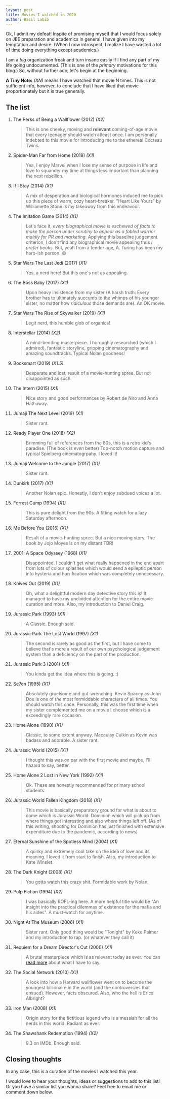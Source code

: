 ```yaml
---
layout: post
title: Movies I watched in 2020
author: Basil Labib
---
```


Ok, I admit my defeat! Inspite of promising myself that I would focus solely on JEE preparation and academics in general, I have given into my temptation and desire. (When I now introspect, I realize I have wasted a lot of time doing everything except academics.)   

I am a _big_ organization freak and turn insane easily if I find any part of my life going undocumented. (This is one of the _primary_ motivations for this blog.) So, without further ado, let's begin at the beginning.   


**A Tiny Note:** _(XN)_ means I have watched that movie N times. This is not sufficient info, however, to conclude that I have liked that movie proportionately but it is true generally.  


## The list   

1. The Perks of Being a Wallflower (2012) _(X2)_    

	> This is one cheeky, moving and **relevant** coming-of-age movie that every teenager should watch atleast once. I am personally indebted to this movie for introducing me to the ethereal Cocteau Twins.   

2. Spider-Man Far from Home (2019) _(X1)_  

	> Yea, I enjoy Marvel when I lose my sense of purpose in life and love to squander my time at things less important than planning the next rebellion.   

3. If I Stay (2014) _(X1)_   

	> A mix of desperation and biological hormones induced me to pick up this piece of warm, cozy heart-breaker. "Heart Like Yours" by Williamette Stone is my takeaway from this endeavour.  

4. The Imitation Game (2014) _(X1)_   

	> Let's face it, _every biographical movie is eschewed of facts to make the person under scrutiny to appear as a fabled warrior mainly for PR and marketing_. Applying this baseline judgement criterion, I don't find any biographical movie appealing thus _I prefer books_. But, yeah from a tender age, A. Turing has been my hero-ish person. :smiley:   

5. Star Wars The Last Jedi (2017) _(X1)_  

	> Yes, a nerd here! But this one's not as appealing.   

6. The Boss Baby (2017) _(X1)_   

	> Upon heavy insistence from my sister (A harsh truth: Every brother has to ultimately succumb to the whimps of his younger sister, no matter how _ridiculous_ those demands are). An OK movie.  

7. Star Wars The Rise of Skywalker (2019) _(X1)_  

	> Legit nerd, this humble glob of organics!   

8. Interstellar (2014) _(X2)_   

	> A mind-bending masterpiece. Thoroughly researched (which I admired), fantastic storyline, gripping cinematography and amazing soundtracks. Typical Nolan goodness!   

9. Booksmart (2019) _(X1.5)_  

	> Desperate and lost, result of a movie-hunting spree. But not disappointed as such.  

10. The Intern (2015) _(X1)_  

	> Nice story and good performances by Robert de Niro and Anna Hathaway.   

11. Jumaji The Next Level (2019) _(X1)_   

	> Sister rant.   

12. Ready Player One (2018) _(X2)_  

	> Brimming full of references from the 80s, this is a retro kid's paradise. (The book is _even_ better) Top-notch motion capture and typical Spielberg cinematogrpahy. I loved it!   

13. Jumaji Welcome to the Jungle (2017) _(X1)_  

	> Sister rant.   

14. Dunkirk (2017) _(X1)_  

	> Another Nolan epic. Honestly, I don't enjoy subdued voices a lot.  

15. Forrest Gump (1994) _(X1)_  

	> This is pure delight from the 90s. A fitting watch for a lazy Saturday afternoon.   

16. Me Before You (2016) _(X1)_  

	> Result of a movie-hunting spree. But a nice moving story. The book by Jojo Moyes is on my distant TBR!   

17. 2001: A Space Odyssey (1968) _(X1)_  

	> Disappointed. I couldn't get what really happened in the end apart from lots of colour splashes which would send a epileptic person into hysteria and horrification which was completely unnecessary.   

18. Knives Out (2019) _(X1)_  

	> Oh, what a delightful modern day detective story this is! It managed to have my undivided attention for the entire movie duration and more. Also, my introduction to Daniel Craig.   

19. Jurassic Park (1993) _(X1)_  

	> A Classic. Enough said.  

20. Jurassic Park The Lost World (1997) _(X1)_  

	> The second is rarely as good as the first, but I have come to believe that's more a result of our own psychological judgement system than a deficiency on the part of the production.  

21. Jurassic Park 3 (2001) _(X1)_  

	> You kinda get the idea where this is going. :)  

22. Se7en (1995) _(X1)_  

	> Absolutely gruelsome and gut-wrenching. Kevin Spacey as John Doe is one of _the_ most formiddable characters of all times. You should watch this once. Personally, this was the first time when my sister complemented me on a movie I choose which is a exceedingly rare occasion.  

23. Home Alone (1990) _(X1)_  

	> Classic, to some extent anyway. Macaulay Culkin as Kevin was badass and adorable. A sister rant.  

24. Jurassic World (2015) _(X1)_  

	> I thought this was on par with the first movie and maybe, I'll hazard to say, better.  

25. Home Alone 2 Lost in New York (1992) _(X1)_  

	> Ok. These are honestly recommended for primary school students.  

26. Jurassic World Fallen Kingdom (2018) _(X1)_  

	> This movie is basically preparatory ground for what is about to come which is Jurassic World: Dominion which will pick up from where things got interesting and also where things left off. (As of this writing, shooting for Dominion has just finished with extensive expenditure due to the pandemic, according to news)   

27. Eternal Sunshine of the Spotless Mind (2004) _(X1)_  

	> A quirky and extremely cool take on the idea of love and its meaning. I loved it from start to finish. Also, my introduction to Kate Winslet.  

28. The Dark Knight (2008) _(X1)_  

	> You gotta watch this crazy shit. Formidable work by Nolan.  

29. Pulp Fiction (1994) _(X2)_  

	> I was basically ROFL-ing here. A more helpful title would be "An insight into the practical dilemmas of existence for the mafia and his aides". A must-watch for anytime.  

30. Night At The Museum (2006) _(X1)_  

	> Sister rant. Only good thing would be "Tonight" by Keke Palmer and my introduction to rap. (or whatever they call it)   

31. Requiem for a Dream Director's Cut (2000) _(X1)_  

	> A brutal masterpiece which is as relevant today as ever. You can [read more][dream] about what I have to say.  

32. The Social Network (2010) _(X1)_  

	> A look into how a Harvard wallflower went on to become the youngest billionaire in the world (and the controversies that ensued). However, facts obscured. Also, who the hell is Erica Albright?   

33. Iron Man (2008) _(X1)_ 

	> Origin story for the fictitious legend who is a messiah for all the nerds in this world. Radiant as ever.   

34. The Shawshank Redemption (1994) _(X2)_  

	> 9.3 on IMDb. Enough said.   

## Closing thoughts   

In any case, this is a curation of the movies I watched this year.     

I would love to hear your thoughts, ideas or suggestions to add to this list! Or you have a similar list you wanna share? Feel free to email me or comment down below.     

[dream]: /requiem-for-a-dream-a-melancholic-masterpiece
